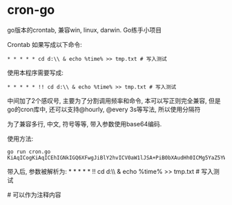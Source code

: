 # cron-go
go版本的crontab, 兼容win, linux, darwin. Go练手小项目

Crontab 如果写成以下命令:
```
* * * * * cd d:\\ & echo %time% >> tmp.txt # 写入测试
```

使用本程序需要写成:
```
* * * * * !! cd d:\\ & echo %time% >> tmp.txt # 写入测试
```
中间加了2个感叹号, 主要为了分割调用频率和命令, 本可以写正则完全兼容, 但是go的cron库中, 还可以支持@hourly, @every 3s等写法, 所以使用分隔符

为了兼容多行, 中文, 符号等等, 带入参数使用base64编码.

使用方法:
```
go run cron.go KiAqICogKiAqICEhIGNkIGQ6XFwgJiBlY2hvICV0aW1lJSA+PiB0bXAudHh0ICMg5YaZ5YWl5rWL6K+V
```

带入后, 参数被解析为: * * * * * !! cd d:\\\\ & echo %time% >> tmp.txt # 写入测试

\# 可以作为注释内容
